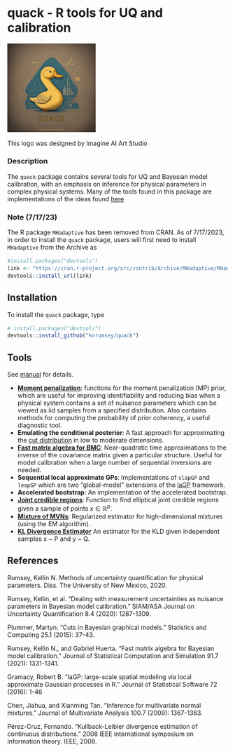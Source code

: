 
<!-- README.md is generated from README.Rmd. Please edit that file -->

# quack - R tools for UQ and calibration

<div class="figure">

<img src="inst/logos/QUACK.png" alt="This logo was designed by Imagine AI Art Studio" width="40%" />
<p class="caption">
This logo was designed by Imagine AI Art Studio
</p>

</div>

### Description

The `quack` package contains several tools for UQ and Bayesian model
calibration, with an emphasis on inference for physical parameters in
complex physical systems. Many of the tools found in this package are
implementations of the ideas found
[here](https://digitalrepository.unm.edu/cgi/viewcontent.cgi?article=1165&=&context=math_etds&=&sei-redir=1&referer=https%253A%252F%252Fscholar.google.com%252Fscholar%253Fhl%253Den%2526as_sdt%253D0%25252C32%2526q%253DKellin%252BRumsey%252Bphysical%252Bparameters%2526btnG%253D#search=%22Kellin%20Rumsey%20physical%20parameters%22)

### Note (7/17/23)

The R package `MHadaptive` has been removed from CRAN. As of 7/17/2023,
in order to install the `quack` package, users will first need to
install `MHadaptive` from the Archive as

``` r
#install.packages("devtools")
link <- "https://cran.r-project.org/src/contrib/Archive/MHadaptive/MHadaptive_1.1-8.tar.gz"
devtools::install_url(link)
```

## Installation

To install the `quack` package, type

``` r
# install.packages("devtools")
devtools::install_github("knrumsey/quack")
```

## Tools

See
[manual](https://github.com/knrumsey/quack/blob/master/quack_0.0.0.9000.pdf)
for details.

- [**Moment
  penalization**](https://epubs.siam.org/doi/pdf/10.1137/19M1283707?casa_token=javZzkQnG4oAAAAA:NqF-i_Wpuz5I8j0IHYK-j-q4QzoJr04ohxO1PBMHLwKE640bTAD1MsalHKtFBu1-VTsuu4sR):
  functions for the moment penalization (MP) prior, which are useful for
  improving identifiability and reducing bias when a physical system
  contains a set of nuisance parameters which can be viewed as iid
  samples from a specified distribution. Also contains methods for
  computing the probability of prior coherency, a useful diagnostic
  tool.
- **Emulating the conditional posterior**: A fast approach for
  approximating the [cut
  distribution](https://idp.springer.com/authorize/casa?redirect_uri=https://link.springer.com/article/10.1007/s11222-014-9503-z&casa_token=K78vRWO3qrQAAAAA:12SChC4sxODP5fp0NYdGSQ-1YybCxPndiT6JZb_NXdKtVlf3-eRa87JvfULTvZs1D30yMOJkWZfOpdQ)
  in low to moderate dimensions.
- [**Fast matrix algebra for
  BMC**](https://www.tandfonline.com/doi/pdf/10.1080/00949655.2020.1850729?casa_token=aa1qKL4wpeoAAAAA:R5KvrccY4aWIDYLi5OqQKYHCfV5JMK-nEKytBwjmAqwSgW8miqZMlfqs9yStkQDXqtW3PHg74j4):
  Near-quadratic time approximations to the inverse of the covariance
  matrix given a particular structure. Useful for model calibration when
  a large number of sequential inversions are needed.
- **Sequential local approximate GPs**: Implementations of `slapGP` and
  `leapGP` which are two “global-model” extensions of the
  [laGP](https://www.jstatsoft.org/index.php/jss/article/view/v072i01/1030)
  framework.
- **Accelerated bootstrap**: An implementation of the accelerated
  bootstrap.
- [**Joint credible
  regions**](https://stats.stackexchange.com/questions/361350/joint-credible-regions-from-mcmc-draws):
  Function to find elliptical joint credible regions given a sample of
  points $x \in \mathbb R^p$.
- [**Mixture of
  MVNs**](https://www.sciencedirect.com/science/article/pii/S0047259X08002728):
  Regularized estimator for high-dimensional mixtures (using the EM
  algorithm).
- [**KL Divergence
  Estimator**](https://ieeexplore.ieee.org/abstract/document/4595271) An
  estimator for the KLD given independent samples x ~ P and y ~ Q.

## References

Rumsey, Kellin N. Methods of uncertainty quantification for physical
parameters. Diss. The University of New Mexico, 2020.

Rumsey, Kellin, et al. “Dealing with measurement uncertainties as
nuisance parameters in Bayesian model calibration.” SIAM/ASA Journal on
Uncertainty Quantification 8.4 (2020): 1287-1309.

Plummer, Martyn. “Cuts in Bayesian graphical models.” Statistics and
Computing 25.1 (2015): 37-43.

Rumsey, Kellin N., and Gabriel Huerta. “Fast matrix algebra for Bayesian
model calibration.” Journal of Statistical Computation and Simulation
91.7 (2021): 1331-1341.

Gramacy, Robert B. “laGP: large-scale spatial modeling via local
approximate Gaussian processes in R.” Journal of Statistical Software 72
(2016): 1-46

Chen, Jiahua, and Xianming Tan. “Inference for multivariate normal
mixtures.” Journal of Multivariate Analysis 100.7 (2009): 1367-1383.

Pérez-Cruz, Fernando. “Kullback-Leibler divergence estimation of
continuous distributions.” 2008 IEEE international symposium on
information theory. IEEE, 2008.
